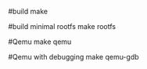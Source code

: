 #build 
make

#build minimal rootfs
make rootfs

#Qemu
make qemu

#Qemu with debugging
make qemu-gdb


